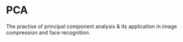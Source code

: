 # PCA
The practise of principal component analysis & its application in image compression and face recognition.
